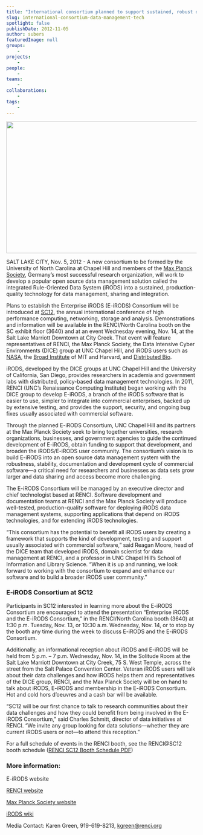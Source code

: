 ```yaml
---
title: "International consortium planned to support sustained, robust data management technology"
slug: international-consortium-data-management-tech
spotlight: false
publishDate: 2012-11-05
author: subers
featuredImage: null
groups:
    - 
projects:
    - 
people:
    - 
teams: 
    - 
collaborations:
    - 
tags:
    - 
---
```

<img class=" wp-image-12067 alignleft" title="Event-E-iRODS-SC12" alt="" src="https://www.renci.org/wp-content/uploads/2012/11/Event-E-iRODS-SC121.jpg" width="640" height="349" />

SALT LAKE CITY, Nov. 5, 2012 - A new consortium to be formed by the University of North Carolina at Chapel Hill and members of the <a href="http://www.mpg.de/en">Max Planck Society</a>, Germany’s most successful research organization, will work to develop a popular open source data management solution called the integrated Rule-Oriented Data System (iRODS) into a sustained, production-quality technology for data management, sharing and integration.<!--more-->

Plans to establish the Enterprise iRODS (E-iRODS) Consortium will be introduced at <a href="http://sc12.supercomputing.org">SC12</a>, the annual international conference of high performance computing, networking, storage and analysis. Demonstrations and information will be available in the RENCI/North Carolina booth on the SC exhibit floor (3640) and at an event Wednesday evening, Nov. 14, at the Salt Lake Marriott Downtown at City Creek. That event will feature representatives of RENCI, the Max Planck Society, the Data Intensive Cyber Environments (DICE) group at UNC Chapel Hill, and iRODS users such as <a href="http://www.nasa.gov">NASA</a>, the <a href="http://www.broadinstitute.org">Broad Institute</a> of MIT and Harvard, and <a href="http://www.distributedbio.com">Distributed Bio</a>.

iRODS, developed by the DICE groups at UNC Chapel Hill and the University of California, San Diego, provides researchers in academia and government labs with distributed, policy-based data management technologies. In 2011, RENCI (UNC’s Renaissance Computing Institute) began working with the DICE group to develop E-iRODS, a branch of the iRODS software that is easier to use, simpler to integrate into commercial enterprises, backed up by extensive testing, and provides the support, security, and ongoing bug fixes usually associated with commercial software.

Through the planned E-iRODS Consortium, UNC Chapel Hill and its partners at the Max Planck Society seek to bring together universities, research organizations, businesses, and government agencies to guide the continued development of E-iRODS, obtain funding to support that development, and broaden the iRODS/E-iRODS user community. The consortium’s vision is to build E-iRODS into an open source data management system with the robustness, stability, documentation and development cycle of commercial software—a critical need for researchers and businesses as data sets grow larger and data sharing and access become more challenging.

The E-iRODS Consortium will be managed by an executive director and chief technologist based at RENCI. Software development and documentation teams at RENCI and the Max Planck Society will produce well-tested, production-quality software for deploying iRODS data management systems, supporting applications that depend on iRODS technologies, and for extending iRODS technologies.

“This consortium has the potential to benefit all iRODS users by creating a framework that supports the kind of development, testing and support usually associated with commercial software,” said Reagan Moore, head of the DICE team that developed iRODS, domain scientist for data management at RENCI, and a professor in UNC Chapel Hill’s School of Information and Library Science. “When it is up and running, we look forward to working with the consortium to expand and enhance our software and to build a broader iRODS user community.”
<h3>E-iRODS Consortium at SC12</h3>
Participants in SC12 interested in learning more about the E-iRODS Consortium are encouraged to attend the presentation “Enterprise iRODS and the E-iRODS Consortium,” in the RENCI/North Carolina booth (3640) at 1:30 p.m. Tuesday, Nov. 13, or 10:30 a.m. Wednesday, Nov. 14, or to stop by the booth any time during the week to discuss E-iRODS and the E-iRODS Consortium.

Additionally, an informational reception about iRODS and E-iRODS will be held from 5 p.m. – 7 p.m. Wednesday, Nov. 14, in the Solitude Room at the Salt Lake Marriott Downtown at City Creek, 75 S. West Temple, across the street from the Salt Palace Convention Center. Veteran iRODS users will talk about their data challenges and how iRODS helps them and representatives of the DICE group, RENCI, and the Max Planck Society will be on hand to talk about iRODS, E-iRODS and membership in the E-iRODS Consortium. Hot and cold hors d’oeuvres and a cash bar will be available.

“SC12 will be our first chance to talk to research communities about their data challenges and how they could benefit from being involved in the E-iRODS Consortium,” said Charles Schmitt, director of data initiatives at RENCI. “We invite any group looking for data solutions—whether they are current iRODS users or not—to attend this reception.”

For a full schedule of events in the RENCI booth, see the RENCI@SC12 booth schedule (<a href="https://www.renci.org/wp-content/uploads/2012/11/RENCI-SC12-Schedule1.pdf">RENCI SC12 Booth Schedule PDF</a>)
<h3>More information:</h3>
E-iRODS website

<a href="https://www.renci.org">RENCI website</a>

<a href="http://www.mpg.de/en" target="_blank">Max Planck Society website</a>

<a href="http://irods.diceresearch.org" target="_blank">iRODS wiki</a>

Media Contact: Karen Green, 919-619-8213, <a href="mailto:kgreen@renci.org">kgreen@renci.org</a>
